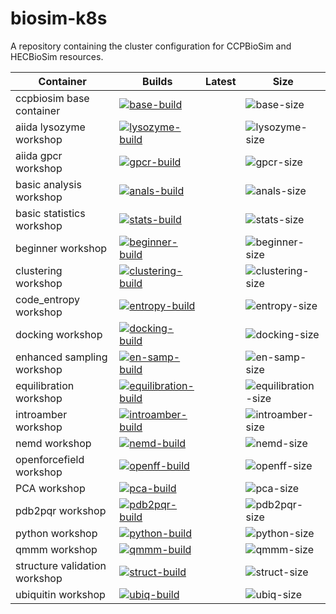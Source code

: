 # biosim-k8s
A repository containing the cluster configuration for CCPBioSim and HECBioSim resources.


| Container | Builds | Latest | Size |
| -------- | ------- | ------ | ---- |
| ccpbiosim base container | [![base-build]][base-build-link] |  | ![base-size]
| aiida lysozyme workshop | [![lysozyme-build]][lysozyme-build-link] |  | ![lysozyme-size]
| aiida gpcr workshop | [![gpcr-build]][gpcr-build-link] |  | ![gpcr-size]
| basic analysis workshop | [![anals-build]][anals-build-link] |  | ![anals-size]
| basic statistics workshop | [![stats-build]][stats-build-link] |  | ![stats-size]
| beginner workshop | [![beginner-build]][beginner-build-link] |  | ![beginner-size]
| clustering workshop | [![clustering-build]][clustering-build-link] |  | ![clustering-size]
| code_entropy workshop | [![entropy-build]][entropy-build-link] |  | ![entropy-size]
| docking workshop | [![docking-build]][docking-build-link] |  | ![docking-size]
| enhanced sampling workshop | [![en-samp-build]][en-samp-build-link] |  | ![en-samp-size]
| equilibration workshop | [![equilibration-build]][equilibration-build-link] |  | ![equilibration-size]
| introamber workshop | [![introamber-build]][introamber-build-link] |  | ![introamber-size]
| nemd workshop | [![nemd-build]][nemd-build-link] |  | ![nemd-size]
| openforcefield workshop | [![openff-build]][openff-build-link] |  | ![openff-size]
| PCA workshop | [![pca-build]][pca-build-link] |  | ![pca-size]
| pdb2pqr workshop | [![pdb2pqr-build]][pdb2pqr-build-link] |  | ![pdb2pqr-size]
| python workshop | [![python-build]][python-build-link] |  | ![python-size]
| qmmm workshop | [![qmmm-build]][qmmm-build-link] |  | ![qmmm-size]
| structure validation workshop | [![struct-build]][struct-build-link] |  | ![struct-size]
| ubiquitin workshop | [![ubiq-build]][ubiq-build-link] |  | ![ubiq-size]


[base-build]: https://github.com/jimboid/biosim-jupyterhub-base/actions/workflows/build.yml/badge.svg?branch=main
[base-build-link]: https://github.com/jimboid/biosim-jupyterhub-base/actions/workflows/build.yml
[lysozyme-build]: https://github.com/jimboid/biosim-aiida-lysozyme-workshop/actions/workflows/build.yml/badge.svg?branch=main
[lysozyme-build-link]: https://github.com/jimboid/biosim-aiida-lysozyme-workshop/actions/workflows/build.yml
[gpcr-build]: https://github.com/jimboid/biosim-aiida-gpcr-workshop/actions/workflows/build.yml/badge.svg?branch=main
[gpcr-build-link]: https://github.com/jimboid/biosim-aiida-gpcr-workshop/actions/workflows/build.yml
[anals-build]: https://github.com/jimboid/biosim-basic-analysis-workshop/actions/workflows/build.yml/badge.svg?branch=main
[anals-build-link]: https://github.com/jimboid/biosim-basic-analysis-workshop/actions/workflows/build.yml
[stats-build]: https://github.com/jimboid/biosim-basic-statistics-workshop/actions/workflows/build.yml/badge.svg?branch=main
[stats-build-link]: https://github.com/jimboid/biosim-basic-statistics-workshop/actions/workflows/build.yml
[beginner-build]: https://github.com/jimboid/biosim-beginners-workshop/actions/workflows/build.yml/badge.svg?branch=main
[beginner-build-link]: https://github.com/jimboid/biosim-beginners-workshop/actions/workflows/build.yml
[clustering-build]: https://github.com/jimboid/biosim-clustering-workshop/actions/workflows/build.yml/badge.svg?branch=main
[clustering-build-link]: https://github.com/jimboid/biosim-clustering-workshop/actions/workflows/build.yml
[entropy-build]: https://github.com/jimboid/biosim-codeentropy-workshop/actions/workflows/build.yml/badge.svg?branch=main
[entropy-build-link]: https://github.com/jimboid/biosim-codeentropy-workshop/actions/workflows/build.yml
[docking-build]: https://github.com/jimboid/biosim-docking-workshop/actions/workflows/build.yml/badge.svg?branch=main
[docking-build-link]: https://github.com/jimboid/biosim-docking-workshop/actions/workflows/build.yml
[en-samp-build]: https://github.com/jimboid/biosim-enhanced-sampling-workshop/actions/workflows/build.yml/badge.svg?branch=main
[en-samp-build-link]: https://github.com/jimboid/biosim-enhanced-sampling-workshop/actions/workflows/build.yml
[equilibration-build]: https://github.com/jimboid/biosim-equilibration-workshop/actions/workflows/build.yml/badge.svg?branch=main
[equilibration-build-link]: https://github.com/jimboid/biosim-equilibration-workshop/actions/workflows/build.yml
[introamber-build]: https://github.com/jimboid/biosim-introamber-workshop/actions/workflows/build.yml/badge.svg?branch=main
[introamber-build-link]: https://github.com/jimboid/biosim-introamber-workshop/actions/workflows/build.yml
[nemd-build]: https://github.com/jimboid/biosim-nemd-workshop/actions/workflows/build.yml/badge.svg?branch=main
[nemd-build-link]: https://github.com/jimboid/biosim-nemd-workshop/actions/workflows/build.yml
[openff-build]: https://github.com/jimboid/biosim-openff-workshop/actions/workflows/build.yml/badge.svg?branch=main
[openff-build-link]: https://github.com/jimboid/biosim-openff-workshop/actions/workflows/build.yml
[pca-build]: https://github.com/jimboid/biosim-pca-workshop/actions/workflows/build.yml/badge.svg?branch=main
[pca-build-link]: https://github.com/jimboid/biosim-pca-workshop/actions/workflows/build.yml
[pdb2pqr-build]: https://github.com/jimboid/biosim-pdb2pqr-workshop/actions/workflows/build.yml/badge.svg?branch=main
[pdb2pqr-build-link]: https://github.com/jimboid/biosim-pdb2pqr-workshop/actions/workflows/build.yml
[python-build]: https://github.com/jimboid/biosim-python-workshop/actions/workflows/build.yml/badge.svg?branch=main
[python-build-link]: https://github.com/jimboid/biosim-python-workshop/actions/workflows/build.yml
[qmmm-build]: https://github.com/jimboid/biosim-qmmm-workshop/actions/workflows/build.yml/badge.svg?branch=main
[qmmm-build-link]: https://github.com/jimboid/biosim-qmmm-workshop/actions/workflows/build.yml
[struct-build]: https://github.com/jimboid/biosim-structure-validation-workshop/actions/workflows/build.yml/badge.svg?branch=main
[struct-build-link]: https://github.com/jimboid/biosim-structure-validation-workshop/actions/workflows/build.yml
[ubiq-build]: https://github.com/jimboid/biosim-ubiquitin-analysis-workshop/actions/workflows/build.yml/badge.svg?branch=main
[ubiq-build-link]: https://github.com/jimboid/biosim-ubiquitin-analysis-workshop/actions/workflows/build.yml

[base-size]: <https://ghcr-badge.egpl.dev/jimboid/biosim-jupyterhub-base/size>
[lysozyme-size]: <https://ghcr-badge.egpl.dev/jimboid/biosim-aiida-lysozyme-workshop/size>
[gpcr-size]: <https://ghcr-badge.egpl.dev/jimboid/biosim-aiida-gpcr-workshop/size>
[anals-size]: <https://ghcr-badge.egpl.dev/jimboid/biosim-basic-analysis-workshop/size>
[stats-size]: <https://ghcr-badge.egpl.dev/jimboid/biosim-basic-statistics-workshop/size>
[beginner-size]: <https://ghcr-badge.egpl.dev/jimboid/biosim-beginners-workshop/size>
[clustering-size]: <https://ghcr-badge.egpl.dev/jimboid/biosim-clustering-workshop/size>
[entropy-size]: <https://ghcr-badge.egpl.dev/jimboid/biosim-codeentropy-workshop/size>
[docking-size]: <https://ghcr-badge.egpl.dev/jimboid/biosim-docking-workshop/size>
[en-samp-size]: <https://ghcr-badge.egpl.dev/jimboid/biosim-enhanced-sampling-workshop/size>
[equilibration-size]: <https://ghcr-badge.egpl.dev/jimboid/biosim-equilibration-workshop/size>
[introamber-size]: <https://ghcr-badge.egpl.dev/jimboid/biosim-introamber-workshop/size>
[nemd-size]: <https://ghcr-badge.egpl.dev/jimboid/biosim-nemd-workshop/size>
[openff-size]: <https://ghcr-badge.egpl.dev/jimboid/biosim-openff-workshop/size>
[pca-size]: <https://ghcr-badge.egpl.dev/jimboid/biosim-pca-workshop/size>
[pdb2pqr-size]: <https://ghcr-badge.egpl.dev/jimboid/biosim-pdb2pqr-workshop/size>
[python-size]: <https://ghcr-badge.egpl.dev/jimboid/biosim-python-workshop/size>
[qmmm-size]: <https://ghcr-badge.egpl.dev/jimboid/biosim-qmmm-workshop/size>
[struct-size]: <https://ghcr-badge.egpl.dev/jimboid/biosim-structure-validation-workshop/size>
[ubiq-size]: <https://ghcr-badge.egpl.dev/jimboid/biosim-ubiquitin-analysis-workshop/size>

